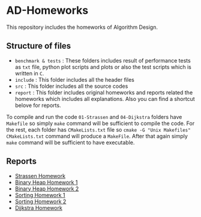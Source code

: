 # AD-Homeworks

This repository includes the homeworks of Algorithm Design.

## Structure of files

* `benchmark & tests` : These folders includes result of performance tests as `txt` file, python plot scripts and plots or also the test scripts which is written in `C`.
* `include` : This folder includes all the header files
* `src` : This folder includes all the source codes
* `report` : This folder includes original homeworks and reports related the homeworks which includes all explanations. Also you can find a shortcut belove for reports.

To compile and run the code `01-Strassen` and `04-Dijkstra` folders have `Makefile` so simply `make` command will be sufficient to compile the code. For the rest, each folder has `CMakeLists.txt` file so `cmake -G "Unix Makefiles" CMakeLists.txt` command will produce a `MakeFile`. After that again simply `make` command will be sufficient to have executable.

## Reports

* [Strassen Homework](01-Strassen/report/00-Report.pdf)
* [Binary Heap Homework 1](02a-Heap/report/00-Report.pdf)
* [Binary Heap Homework 2](02b-Heap/report/00-Report.pdf)
* [Sorting Homework 1](03a-Sorting/report/00-Report.pdf)
* [Sorting Homework 2](03b-Sorting/report/00-Report.pdf)
* [Dijkstra Homework](04-Dijkstra/report/00-Report.pdf)